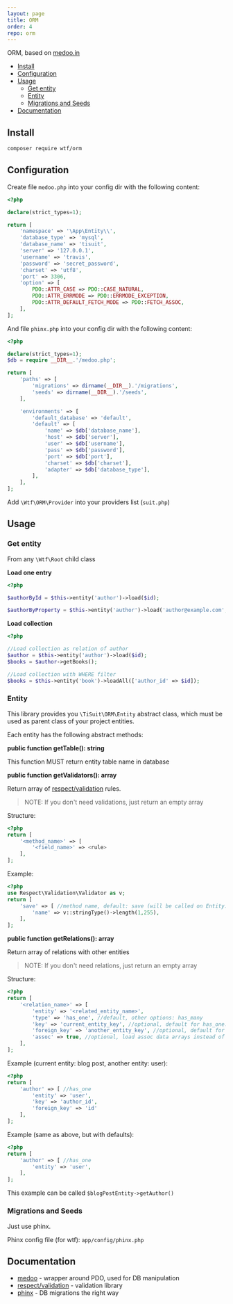 ```yaml
---
layout: page
title: ORM
order: 4
repo: orm
---
```


ORM, based on [medoo.in](http://medoo.in)

<!-- vim-markdown-toc GFM -->

* [Install](#install)
* [Configuration](#configuration)
* [Usage](#usage)
    - [Get entity](#get-entity)
    - [Entity](#entity)
    - [Migrations and Seeds](#migrations-and-seeds)
* [Documentation](#documentation)

<!-- vim-markdown-toc -->

## Install

```bash
composer require wtf/orm
```

## Configuration

Create file `medoo.php` into your config dir with the following content:

```php
<?php

declare(strict_types=1);

return [
    'namespace' => '\App\Entity\\',
    'database_type' => 'mysql',
    'database_name' => 'tisuit',
    'server' => '127.0.0.1',
    'username' => 'travis',
    'password' => 'secret_password',
    'charset' => 'utf8',
    'port' => 3306,
    'option' => [
        PDO::ATTR_CASE => PDO::CASE_NATURAL,
        PDO::ATTR_ERRMODE => PDO::ERRMODE_EXCEPTION,
        PDO::ATTR_DEFAULT_FETCH_MODE => PDO::FETCH_ASSOC,
    ],
];
```

And file `phinx.php` into your config dir with the following content:

```php
<?php

declare(strict_types=1);
$db = require __DIR__.'/medoo.php';

return [
    'paths' => [
        'migrations' => dirname(__DIR__).'/migrations',
        'seeds' => dirname(__DIR__).'/seeds',
    ],

    'environments' => [
        'default_database' => 'default',
        'default' => [
            'name' => $db['database_name'],
            'host' => $db['server'],
            'user' => $db['username'],
            'pass' => $db['password'],
            'port' => $db['port'],
            'charset' => $db['charset'],
            'adapter' => $db['database_type'],
        ],
    ],
];
```

Add `\Wtf\ORM\Provider` into your providers list (`suit.php`)

## Usage

### Get entity

From any `\Wtf\Root` child class

**Load one entry**

```php
<?php

$authorById = $this->entity('author')->load($id);

$authorByProperty = $this->entity('author')->load('author@example.com', 'email');
```

**Load collection**

```php
<?php

//Load collection as relation of author
$author = $this->entity('author')->load($id);
$books = $author->getBooks();

//Load collection with WHERE filter
$books = $this->entity('book')->loadAll(['author_id' => $id]);
```

### Entity

This library provides you `\TiSuit\ORM\Entity` abstract class, which must be used as parent class of your project entities.

Each entity has the following abstract methods:

**public function getTable(): string**

This function MUST return entity table name in database

**public function getValidators(): array**

Return array of [respect/validation](https://github.com/Respect/Validation) rules.

> NOTE: If you don't need validations, just return an empty array

Structure:

```php
<?php
return [
    '<method_name>' => [
        '<field_name>' => <rule>
    ],
];
```

Example:

```php
<?php
use Respect\Validation\Validator as v;
return [
    'save' => [ //method name, default: save (will be called on Entity::save())
        'name' => v::stringType()->length(1,255),
    ],
];
```

**public function getRelations(): array**

Return array of relations with other entities

> NOTE: If you don't need relations, just return an empty array

Structure:

```php
<?php
return [
    '<relation_name>' => [
        'entity' => '<related_entity_name>',
        'type' => 'has_one', //default, other options: has_many
        'key' => 'current_entity_key', //optional, default for has_one: <current_entity>_id, for has_many: id
        'foreign_key' => 'another_entity_key', //optional, default for has_one: id, for has_many: '<current_entity>_id'
        'assoc' => true, //optional, load assoc data arrays instead of objects for has_many type. Default: false
    ],
];
```
Example (current entity: blog post, another entity: user):

```php
<?php
return [
    'author' => [ //has_one
        'entity' => 'user',
        'key' => 'author_id',
        'foreign_key' => 'id'
    ],
];
```

Example (same as above, but with defaults):

```php
<?php
return [
    'author' => [ //has_one
        'entity' => 'user',
    ],
];
```

This example can be called `$blogPostEntity->getAuthor()`

### Migrations and Seeds

Just use phinx.

Phinx config file (for wtf): `app/config/phinx.php`

## Documentation

* [medoo](https://medoo.in) - wrapper around PDO, used for DB manipulation
* [respect/validation](https://github.com/Respect/Validation) - validation library
* [phinx](https://phinx.org) - DB migrations the right way
